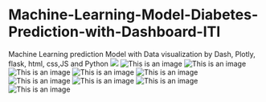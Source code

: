 # Machine-Learning-Model-Diabetes-Prediction-with-Dashboard-ITI
Machine Learning prediction Model with Data visualization by Dash, Plotly, flask, html, css,JS and Python 
![](https://myoctocat.com/assets/images/base-octocat.svg](https://github.com/mahmoudsoroor/Machine-Learning-Model-Diabetes-Prediction-with-Dashboard-ITI/blob/main/Screen%20Shots/main_page.PNG))
![This is an image]([https://myoctocat.com/assets/images/base-octocat.svg](https://github.com/mahmoudsoroor/Machine-Learning-Model-Diabetes-Prediction-with-Dashboard-ITI/blob/main/Screen%20Shots/prediction_page.PNG))
![This is an image]([https://myoctocat.com/assets/images/base-octocat.svg](https://github.com/mahmoudsoroor/Machine-Learning-Model-Diabetes-Prediction-with-Dashboard-ITI/blob/main/Screen%20Shots/dashboard%201.PNG))
![This is an image]([https://myoctocat.com/assets/images/base-octocat.svg](https://github.com/mahmoudsoroor/Machine-Learning-Model-Diabetes-Prediction-with-Dashboard-ITI/blob/main/Screen%20Shots/dashboard%202.PNG))
![This is an image]([https://myoctocat.com/assets/images/base-octocat.svg](https://github.com/mahmoudsoroor/Machine-Learning-Model-Diabetes-Prediction-with-Dashboard-ITI/blob/main/Screen%20Shots/dashboard%203.PNG))
![This is an image]([https://myoctocat.com/assets/images/base-octocat.svg](https://github.com/mahmoudsoroor/Machine-Learning-Model-Diabetes-Prediction-with-Dashboard-ITI/blob/main/Screen%20Shots/dashboard%204.PNG))
![This is an image]([https://myoctocat.com/assets/images/base-octocat.svg](https://github.com/mahmoudsoroor/Machine-Learning-Model-Diabetes-Prediction-with-Dashboard-ITI/blob/main/Screen%20Shots/dashboard%205.PNG))
![This is an image]([https://myoctocat.com/assets/images/base-octocat.svg](https://github.com/mahmoudsoroor/Machine-Learning-Model-Diabetes-Prediction-with-Dashboard-ITI/blob/main/Screen%20Shots/dashboard%206.PNG))
![This is an image]([https://myoctocat.com/assets/images/base-octocat.svg](https://github.com/mahmoudsoroor/Machine-Learning-Model-Diabetes-Prediction-with-Dashboard-ITI/blob/main/Screen%20Shots/dashboard%207.PNG))
![This is an image]([https://myoctocat.com/assets/images/base-octocat.svg](https://github.com/mahmoudsoroor/Machine-Learning-Model-Diabetes-Prediction-with-Dashboard-ITI/blob/main/Screen%20Shots/dashboard%208.PNG))
